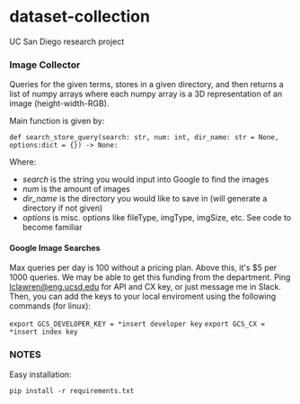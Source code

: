 # dataset-collection
UC San Diego research project

### Image Collector
Queries for the given terms, stores in a given directory, and then returns a list of numpy arrays where each numpy array is a 3D representation of an image (height-width-RGB). 

Main function is given by:

`def search_store_query(search: str, num: int, dir_name: str = None, options:dict = {}) -> None:`

Where:
- *search* is the string you would input into Google to find the images
- *num* is the amount of images
- *dir_name* is the directory you would like to save in (will generate a directory if not given)
- *options* is misc. options like fileType, imgType, imgSize, etc. See code to become familiar

#### Google Image Searches
Max queries per day is 100 without a pricing plan. Above this, it's $5 per 1000 queries. We may be able to get this funding from the department.
Ping lclawren@eng.ucsd.edu for API and CX key, or just message me in Slack. Then, you can add the keys to your local enviroment using the following commands (for linux):

`export GCS_DEVELOPER_KEY = *insert developer key`
`export GCS_CX = *insert index key`

### NOTES
Easy installation:

`pip install -r requirements.txt`

